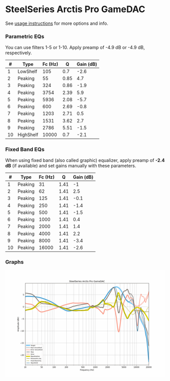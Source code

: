 # SteelSeries Arctis Pro GameDAC
See [usage instructions](https://github.com/jaakkopasanen/AutoEq#usage) for more options and info.

### Parametric EQs
You can use filters 1-5 or 1-10. Apply preamp of -4.9 dB or -4.9 dB, respectively.

|   # | Type      |   Fc (Hz) |    Q |   Gain (dB) |
|-----|-----------|-----------|------|-------------|
|   1 | LowShelf  |       105 | 0.7  |        -2.6 |
|   2 | Peaking   |        55 | 0.85 |         4.7 |
|   3 | Peaking   |       324 | 0.86 |        -1.9 |
|   4 | Peaking   |      3754 | 2.39 |         5.9 |
|   5 | Peaking   |      5936 | 2.08 |        -5.7 |
|   6 | Peaking   |       600 | 2.69 |        -0.8 |
|   7 | Peaking   |      1203 | 2.71 |         0.5 |
|   8 | Peaking   |      1531 | 3.62 |         2.7 |
|   9 | Peaking   |      2786 | 5.51 |        -1.5 |
|  10 | HighShelf |     10000 | 0.7  |        -2.1 |

### Fixed Band EQs
When using fixed band (also called graphic) equalizer, apply preamp of **-2.4 dB** (if available) and set gains manually with these parameters.

|   # | Type    |   Fc (Hz) |    Q |   Gain (dB) |
|-----|---------|-----------|------|-------------|
|   1 | Peaking |        31 | 1.41 |        -1   |
|   2 | Peaking |        62 | 1.41 |         2.5 |
|   3 | Peaking |       125 | 1.41 |        -0.1 |
|   4 | Peaking |       250 | 1.41 |        -1.4 |
|   5 | Peaking |       500 | 1.41 |        -1.5 |
|   6 | Peaking |      1000 | 1.41 |         0.4 |
|   7 | Peaking |      2000 | 1.41 |         1.4 |
|   8 | Peaking |      4000 | 1.41 |         2.2 |
|   9 | Peaking |      8000 | 1.41 |        -3.4 |
|  10 | Peaking |     16000 | 1.41 |        -2.6 |

### Graphs
![](./SteelSeries%20Arctis%20Pro%20GameDAC.png)
